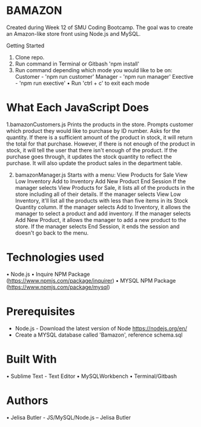 # BAMAZON

Created during Week 12 of SMU Coding Bootcamp. The goal was to create an Amazon-like store front using Node.js and MySQL.

Getting Started

1. Clone repo.
2. Run command in Terminal or Gitbash 'npm install'
3. Run command depending which mode you would like to be on:
	Customer - 'npm run customer'
	Manager - 'npm run manager'
	Exective - 'npm run exective'
•	Run 'ctrl + c' to exit each mode

# What Each JavaScript Does
1.bamazonCustomers.js
	Prints the products in the store.
	Prompts customer which product they would like to purchase by ID number.
	Asks for the quantity.
	If there is a sufficient amount of the product in stock, it will return the total for that purchase.
	However, if there is not enough of the product in stock, it will tell the user that there isn't enough of the product.
	If the purchase goes through, it updates the stock quantity to reflect the purchase.
	It will also update the product sales in the department table.
 
2.	bamazonManager.js
	Starts with a menu:
	View Products for Sale
	View Low Inventory
	Add to Inventory
	Add New Product
	End Session
	If the manager selects View Products for Sale, it lists all of the products in the store including all of their details.
	If the manager selects View Low Inventory, it'll list all the products with less than five items in its Stock Quantity column.
	If the manager selects Add to Inventory, it allows the manager to select a product and add inventory.
	If the manager selects Add New Product, it allows the manager to add a new product to the store.
	If the manager selects End Session, it ends the session and doesn't go back to the menu.

# Technologies used
•	Node.js
•	Inquire NPM Package (https://www.npmjs.com/package/inquirer)
•	MYSQL NPM Package (https://www.npmjs.com/package/mysql)

# Prerequisites
- Node.js - Download the latest version of Node https://nodejs.org/en/
- Create a MYSQL database called 'Bamazon', reference schema.sql

# Built With
•	Sublime Text - Text Editor
•	MySQLWorkbench
•	Terminal/Gitbash

# Authors
•	Jelisa Butler - JS/MySQL/Node.js – Jelisa Butler 

